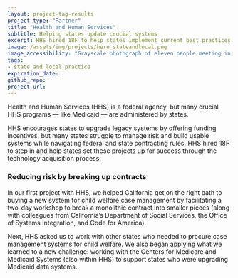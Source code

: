 ```yaml
---
layout: project-tag-results
project-type: "Partner"
title: "Health and Human Services"
subtitle: Helping states update crucial systems
excerpt: HHS hired 18F to help states implement current best practices and upgrade legacy systems.
image: /assets/img/projects/hero_stateandlocal.png
image_accessibility: "Grayscale photograph of eleven people meeting in small groups during a workshop"
tags:
- state and local practice
expiration_date:
github_repo: 
project_url: 
---
```


Health and Human Services (HHS) is a federal agency, but many crucial HHS programs — like Medicaid — are administered by states.

HHS encourages states to upgrade legacy systems by offering funding incentives, but many states struggle to manage risk and build usable systems while navigating federal and state contracting rules. HHS hired 18F to step in and help states set these projects up for success through the technology acquisition process.

### Reducing risk by breaking up contracts

In our first project with HHS, we helped California get on the right path to buying a new system for child welfare case management by facilitating a two-day workshop to break a monolithic contract into smaller pieces (along with colleagues from California’s Department of Social Services, the Office of Systems Integration, and Code for America).

Next, HHS asked us to work with other states who needed to procure case management systems for child welfare. We also began applying what we learned to a new challenge: working with the Centers for Medicare and Medicaid Systems (also within HHS) to support states who were upgrading Medicaid data systems.